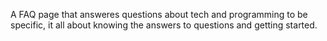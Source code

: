 A FAQ page that answeres questions about tech and programming to be specific, it all about knowing the answers to questions and getting started.
